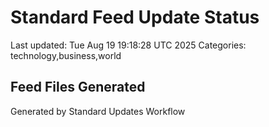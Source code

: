 # Standard Feed Update Status
Last updated: Tue Aug 19 19:18:28 UTC 2025
Categories: technology,business,world

## Feed Files Generated

Generated by Standard Updates Workflow
